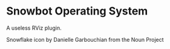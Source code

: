# Snowbot Operating System

A useless RViz plugin.

Snowflake icon by Danielle Garbouchian from the Noun Project
